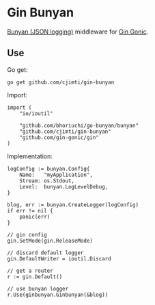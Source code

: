 # Gin Bunyan

[Bunyan (JSON logging)]() middleware for [Gin Gonic](https://gin-gonic.github.io/gin/).

## Use

Go get:
```golang
go get github.com/cjimti/gin-bunyan
```

Import:
```golang
import (
	"io/ioutil"

	"github.com/bhoriuchi/go-bunyan/bunyan"
	"github.com/cjimti/gin-bunyan"
	"github.com/gin-gonic/gin"
)
```

Implementation:
```golang
logConfig := bunyan.Config{
    Name:   "myApplication",
    Stream: os.Stdout,
    Level:  bunyan.LogLevelDebug,
}

blog, err := bunyan.CreateLogger(logConfig)
if err != nil {
    panic(err)
}

// gin config
gin.SetMode(gin.ReleaseMode)

// discard default logger
gin.DefaultWriter = ioutil.Discard

// get a router
r := gin.Default()

// use bunyan logger
r.Use(ginbunyan.Ginbunyan(&blog))
```